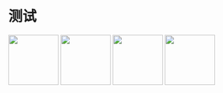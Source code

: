 # 测试

<img src="https://raw.githubusercontent.com/jarocheng0123/beginner_guide/refs/heads/main/png/APP/Facebook.png" width="100">
<img src="https://raw.githubusercontent.com/jarocheng0123/beginner_guide/refs/heads/main/png/Setup/Telegram1.png" width="100">
<img src="https://raw.githubusercontent.com/jarocheng0123/beginner_guide/refs/heads/main/png/Browser/TorBrowser.png" width="100">
<img src="https://raw.githubusercontent.com/jarocheng0123/beginner_guide/refs/heads/main/png/api/bbxy.png" width="100">